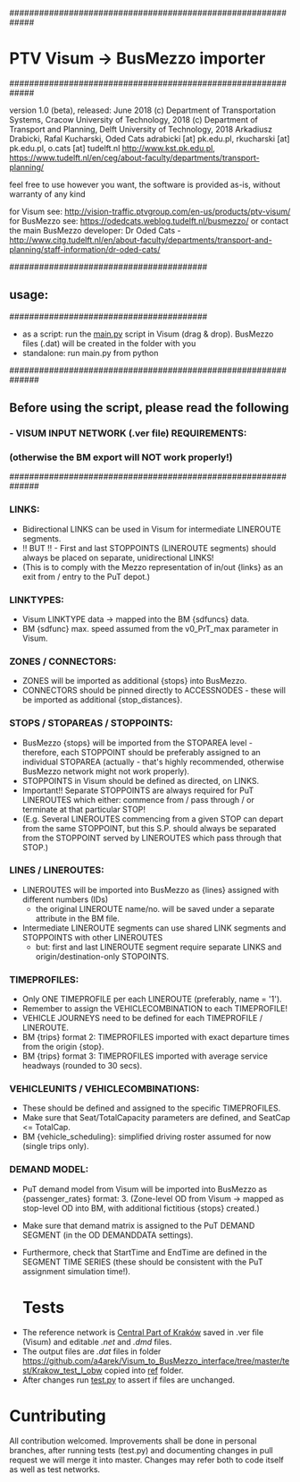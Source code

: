 #############################################################
#              PTV Visum -> BusMezzo importer              ##
#############################################################

version 1.0 (beta), released: June 2018
(c) Department of Transportation Systems, Cracow University of Technology, 2018
(c) Department of Transport and Planning, Delft University of Technology, 2018
Arkadiusz Drabicki, Rafal Kucharski, Oded Cats
adrabicki [at] pk.edu.pl, rkucharski [at] pk.edu.pl, o.cats [at] tudelft.nl
http://www.kst.pk.edu.pl, https://www.tudelft.nl/en/ceg/about-faculty/departments/transport-planning/

feel free to use however you want, the software is provided as-is, without warranty of any kind

for Visum see: http://vision-traffic.ptvgroup.com/en-us/products/ptv-visum/
for BusMezzo see: https://odedcats.weblog.tudelft.nl/busmezzo/
or contact the main BusMezzo developer:
Dr Oded Cats - http://www.citg.tudelft.nl/en/about-faculty/departments/transport-and-planning/staff-information/dr-oded-cats/


########################################
##               usage:                ##
########################################

* as a script:
run the [main.py](https://github.com/a4arek/Visum_to_BusMezzo_interface/blob/master/main.py) script in Visum (drag & drop).
BusMezzo files (.dat) will be created in the folder with you
* standalone: run main.py from python 


##############################################################
##     Before using the script, please read the following    ##
###     - VISUM INPUT NETWORK (.ver file) REQUIREMENTS:       ##
###     (otherwise the BM export will NOT work properly!)     ##
##############################################################

### LINKS:
- Bidirectional LINKS can be used in Visum for intermediate LINEROUTE segments.
- !! BUT !! - First and last STOPPOINTS (LINEROUTE segments) should always be placed on separate, unidirectional LINKS!
- (This is to comply with the Mezzo representation of in/out {links} as an exit from / entry to the PuT depot.)

### LINKTYPES:
- Visum LINKTYPE data -> mapped into the BM {sdfuncs} data.
- BM {sdfunc} max. speed assumed from the v0_PrT_max parameter in Visum.

### ZONES / CONNECTORS:
- ZONES will be imported as additional {stops} into BusMezzo.
- CONNECTORS should be pinned directly to ACCESSNODES - these will be imported as additional {stop_distances}.

### STOPS / STOPAREAS / STOPPOINTS:
- BusMezzo {stops} will be imported from the STOPAREA level - therefore, each STOPPOINT should be preferably assigned
  to an individual STOPAREA (actually - that's highly recommended, otherwise BusMezzo network might not work properly).
- STOPPOINTS in Visum should be defined as directed, on LINKS.
- Important!! Separate STOPPOINTS are always required for PuT LINEROUTES which either:
  commence from / pass through / or terminate at that particular STOP!
- (E.g. Several LINEROUTES commencing from a given STOP can depart from the same STOPPOINT, but this S.P. should
  always be separated from the STOPPOINT served by LINEROUTES which pass through that STOP.)

### LINES / LINEROUTES:
- LINEROUTES will be imported into BusMezzo as {lines} assigned with different numbers (IDs)
  - the original LINEROUTE name/no. will be saved under a separate attribute in the BM file.
- Intermediate LINEROUTE segments can use shared LINK segments and STOPPOINTS with other LINEROUTES
  - but: first and last LINEROUTE segment require separate LINKS and origin/destination-only STOPOINTS.

### TIMEPROFILES:
- Only ONE TIMEPROFILE per each LINEROUTE (preferably, name = '1').
- Remember to assign the VEHICLECOMBINATION to each TIMEPROFILE!
- VEHICLE JOURNEYS need to be defined for each TIMEPROFILE / LINEROUTE.
- BM {trips} format 2: TIMEPROFILES imported with exact departure times from the origin {stop}.
- BM {trips} format 3: TIMEPROFILES imported with average service headways (rounded to 30 secs).

### VEHICLEUNITS / VEHICLECOMBINATIONS:
- These should be defined and assigned to the specific TIMEPROFILES.
- Make sure that Seat/TotalCapacity parameters are defined, and SeatCap <= TotalCap.
- BM {vehicle_scheduling}: simplified driving roster assumed for now (single trips only).

### DEMAND MODEL:
- PuT demand model from Visum will be imported into BusMezzo as {passenger_rates} format: 3.
  (Zone-level OD from Visum -> mapped as stop-level OD into BM, with additional fictitious {stops} created.)
- Make sure that demand matrix is assigned to the PuT DEMAND SEGMENT (in the OD DEMANDDATA settings).
- Furthermore, check that StartTime and EndTime are defined in the SEGMENT TIME SERIES (these should be consistent
  with the PuT assignment simulation time!).
  
  # Tests
  
 * The reference network is [Central Part of Kraków](https://github.com/a4arek/Visum_to_BusMezzo_interface/blob/master/test/Krakow_test_I_obw/KRK_test1.ver) saved in .ver file (Visum) and editable _.net_ and _.dmd_ files. 
 * The output files are _.dat_ files in folder https://github.com/a4arek/Visum_to_BusMezzo_interface/tree/master/test/Krakow_test_I_obw copied into [ref](https://github.com/a4arek/Visum_to_BusMezzo_interface/tree/master/test/Krakow_test_I_obw/ref) folder.
 * After changes run [test.py](https://github.com/a4arek/Visum_to_BusMezzo_interface/blob/master/test.py) to assert if files are unchanged. 
 
 # Cuntributing
 
 All contribution welcomed. 
 Improvements shall be done in personal branches, after running tests (test.py) and documenting changes in pull request we will merge it into master.
 Changes may refer both to code itself as well as test networks.
